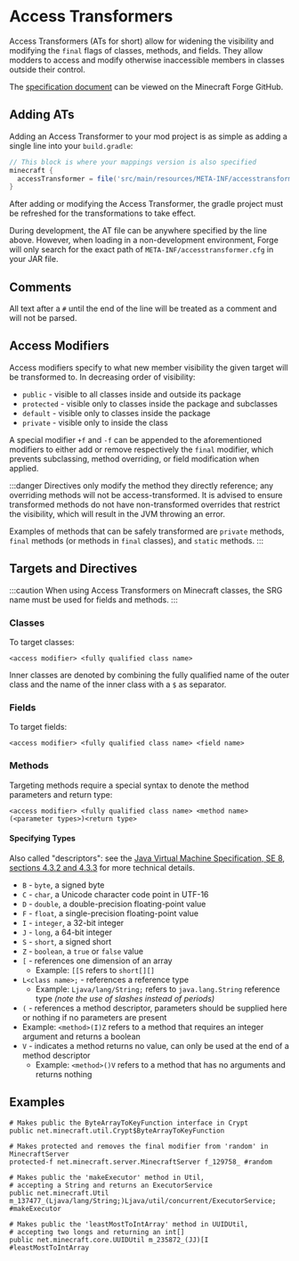 Access Transformers
===================

Access Transformers (ATs for short) allow for widening the visibility and modifying the `final` flags of classes, methods, and fields. They allow modders to access and modify otherwise inaccessible members in classes outside their control.

The [specification document][specs] can be viewed on the Minecraft Forge GitHub.

Adding ATs
----------

Adding an Access Transformer to your mod project is as simple as adding a single line into your `build.gradle`:

```groovy
// This block is where your mappings version is also specified
minecraft {
  accessTransformer = file('src/main/resources/META-INF/accesstransformer.cfg')
}
```

After adding or modifying the Access Transformer, the gradle project must be refreshed for the transformations to take effect.

During development, the AT file can be anywhere specified by the line above. However, when loading in a non-development environment, Forge will only search for the exact path of `META-INF/accesstransformer.cfg` in your JAR file.

Comments
--------

All text after a `#` until the end of the line will be treated as a comment and will not be parsed.

Access Modifiers
----------------

Access modifiers specify to what new member visibility the given target will be transformed to. In decreasing order of visibility:

* `public` - visible to all classes inside and outside its package
* `protected` - visible only to classes inside the package and subclasses
* `default` - visible only to classes inside the package
* `private` - visible only to inside the class

A special modifier `+f` and `-f` can be appended to the aforementioned modifiers to either add or remove respectively the `final` modifier, which prevents subclassing, method overriding, or field modification when applied.

:::danger
Directives only modify the method they directly reference; any overriding methods will not be access-transformed. It is advised to ensure transformed methods do not have non-transformed overrides that restrict the visibility, which will result in the JVM throwing an error.

Examples of methods that can be safely transformed are `private` methods, `final` methods (or methods in `final` classes), and `static` methods.
:::

Targets and Directives
----------------------

:::caution
When using Access Transformers on Minecraft classes, the SRG name must be used for fields and methods.
:::

### Classes
To target classes:
```
<access modifier> <fully qualified class name>
```
Inner classes are denoted by combining the fully qualified name of the outer class and the name of the inner class with a `$` as separator.

### Fields
To target fields:
```
<access modifier> <fully qualified class name> <field name>
```

### Methods
Targeting methods require a special syntax to denote the method parameters and return type:
```
<access modifier> <fully qualified class name> <method name>(<parameter types>)<return type>
```

#### Specifying Types

Also called "descriptors": see the [Java Virtual Machine Specification, SE 8, sections 4.3.2 and 4.3.3][jvmdescriptors] for more technical details.

* `B` - `byte`, a signed byte
* `C` - `char`, a Unicode character code point in UTF-16
* `D` - `double`, a double-precision floating-point value
* `F` - `float`, a single-precision floating-point value
* `I` - `integer`, a 32-bit integer
* `J` - `long`, a 64-bit integer
* `S` - `short`, a signed short
* `Z` - `boolean`, a `true` or `false` value
* `[` - references one dimension of an array
  * Example: `[[S` refers to `short[][]`
* `L<class name>;` - references a reference type
  * Example: `Ljava/lang/String;` refers to `java.lang.String` reference type _(note the use of slashes instead of periods)_
* `(` - references a method descriptor, parameters should be supplied here or nothing if no parameters are present
 * Example: `<method>(I)Z` refers to a method that requires an integer argument and returns a boolean
* `V` - indicates a method returns no value, can only be used at the end of a method descriptor
  * Example: `<method>()V` refers to a method that has no arguments and returns nothing

Examples
--------

```
# Makes public the ByteArrayToKeyFunction interface in Crypt
public net.minecraft.util.Crypt$ByteArrayToKeyFunction

# Makes protected and removes the final modifier from 'random' in MinecraftServer
protected-f net.minecraft.server.MinecraftServer f_129758_ #random

# Makes public the 'makeExecutor' method in Util,
# accepting a String and returns an ExecutorService
public net.minecraft.Util m_137477_(Ljava/lang/String;)Ljava/util/concurrent/ExecutorService; #makeExecutor

# Makes public the 'leastMostToIntArray' method in UUIDUtil,
# accepting two longs and returning an int[]
public net.minecraft.core.UUIDUtil m_235872_(JJ)[I #leastMostToIntArray
```

[specs]: https://github.com/MinecraftForge/AccessTransformers/blob/master/FMLAT.md
[jvmdescriptors]: https://docs.oracle.com/javase/specs/jvms/se8/html/jvms-4.html#jvms-4.3.2
